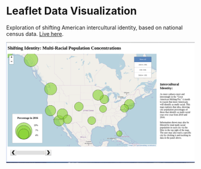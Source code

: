 # Leaflet Data Visualization

Exploration of shifting American intercultural identity, based on national census data. [Live here](https://adp6729.github.io/leaflet-lab/#).

![leaflet](/img/leaflet_20200218.png)
